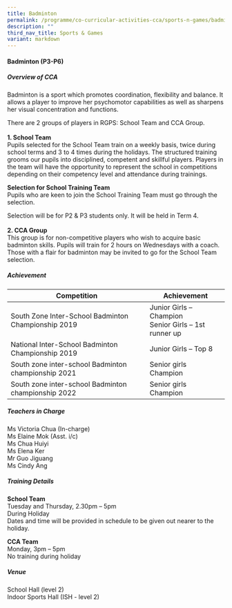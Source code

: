 ```yaml
---
title: Badminton
permalink: /programme/co-curricular-activities-cca/sports-n-games/badminton/
description: ""
third_nav_title: Sports & Games
variant: markdown
---
```

#### **Badminton (P3-P6)**

##### **Overview of CCA**

Badminton is a sport which promotes coordination, flexibility and balance. It allows a player to improve her psychomotor capabilities as well as sharpens her visual concentration and functions.

There are 2 groups of players in RGPS: School Team and CCA Group. <br><br>
**1. School Team**<br>
Pupils selected for the School Team train on a weekly basis, twice during school terms and 3 to 4 times during the holidays. The structured training grooms our pupils into disciplined, competent and skillful players. Players in the team will have the opportunity to represent the school in competitions depending on their competency level and attendance during trainings.

**Selection for School Training Team**<br>
Pupils who are keen to join the School Training Team must go through the selection.

Selection will be for P2 &amp; P3 students only. It will be held in Term 4.
<br><br>
**2. CCA Group**<br>
This group is for non-competitive players who wish to acquire basic badminton skills. Pupils will train for 2 hours on Wednesdays with a coach. Those with a flair for badminton may be invited to go for the School Team selection.

##### **Achievement**

|Competition| Achievement|
|--------|-------|
|South Zone Inter-School Badminton Championship 2019 |Junior Girls – Champion  <br>Senior Girls – 1st runner up|
|National Inter-School Badminton Championship 2019 |Junior Girls – Top 8|
|South zone inter-school Badminton championship 2021 |Senior girls Champion|
|South zone inter-school Badminton championship 2022 |Senior girls Champion|


##### **Teachers in Charge**

Ms Victoria Chua (In-charge)<br>
Ms Elaine Mok  (Asst. i/c)<br>
Ms Chua Huiyi<br>
Ms Elena Ker<br>
Mr Guo Jiguang<br>
Ms Cindy Ang

##### **Training Details**

**School Team** <br>
Tuesday and Thursday, 2.30pm – 5pm<br>
During Holiday<br>
Dates and time will be provided in schedule to be given out nearer to the holiday.

**CCA Team**<br>
Monday, 3pm – 5pm<br>
No training during holiday

##### **Venue**
School Hall (level 2)<br>
Indoor Sports Hall (ISH - level 2)